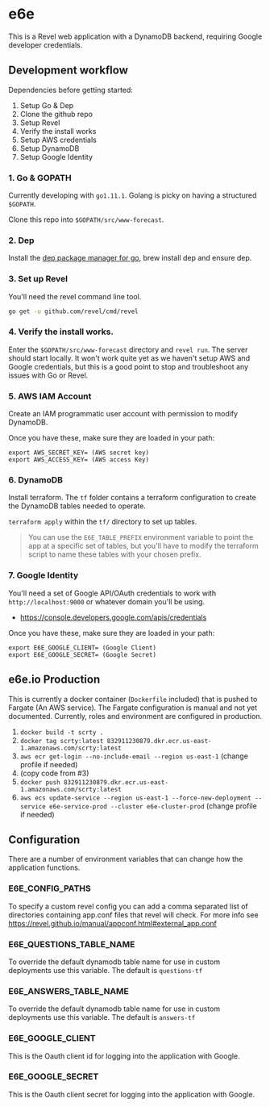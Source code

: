 # e6e
This is a Revel web application with a DynamoDB backend, requiring Google developer credentials.

## Development workflow
Dependencies before getting started:

1) Setup Go & Dep
2) Clone the github repo
3) Setup Revel
4) Verify the install works
5) Setup AWS credentials
6) Setup DynamoDB
7) Setup Google Identity


### 1. Go & GOPATH
Currently developing with `go1.11.1`. Golang is picky on having a structured `$GOPATH`.

Clone this repo into `$GOPATH/src/www-forecast`.

### 2. Dep
Install the [dep package manager for go](https://github.com/golang/dep), brew install dep and ensure dep.


### 3. Set up Revel
You'll need the revel command line tool.

```bash
go get -u github.com/revel/cmd/revel
```

### 4. Verify the install works.
Enter the `$GOPATH/src/www-forecast` directory and `revel run`. The server should start locally. It won't work quite yet as we haven't setup AWS and Google credentials, but this is a good point to stop and troubleshoot any issues with Go or Revel.

### 5. AWS IAM Account
Create an IAM programmatic user account with permission to modify DynamoDB.

Once you have these, make sure they are loaded in your path:
```
export AWS_SECRET_KEY= (AWS secret key)
export AWS_ACCESS_KEY= (AWS access Key)
```

### 6. DynamoDB
Install terraform. The `tf` folder contains a terraform configuration to create the DynamoDB tables needed to operate.

`terraform apply` within the `tf/` directory to set up tables.

> You can use the `E6E_TABLE_PREFIX` environment variable to point the app at a specific set of tables, but you'll have to modify the terraform script to name these tables with your chosen prefix.

### 7. Google Identity
You'll need a set of Google API/OAuth credentials to work with `http://localhost:9000` or whatever domain you'll be using.

- https://console.developers.google.com/apis/credentials

Once you have these, make sure they are loaded in your path:
```
export E6E_GOOGLE_CLIENT= (Google Client)
export E6E_GOOGLE_SECRET= (Google Secret)
```

## e6e.io Production
This is currently a docker container (`Dockerfile` included) that is pushed to Fargate (An AWS service). The Fargate configuration is manual and not yet documented. Currently, roles and environment are configured in production.

1. `docker build -t scrty .`
2. `docker tag scrty:latest 832911230879.dkr.ecr.us-east-1.amazonaws.com/scrty:latest`
3. `aws ecr get-login --no-include-email --region us-east-1` (change profile if needed)
4. (copy code from #3)
5. `docker push 832911230879.dkr.ecr.us-east-1.amazonaws.com/scrty:latest`
6. `aws ecs update-service --region us-east-1 --force-new-deployment --service e6e-service-prod --cluster e6e-cluster-prod` (change profile if needed)

## Configuration
There are a number of environment variables that can change how the application functions.

### E6E_CONFIG_PATHS
To specify a custom revel config you can add a comma separated list of directories containing app.conf files that revel will check. For more info see https://revel.github.io/manual/appconf.html#external_app.conf

### E6E_QUESTIONS_TABLE_NAME 
To override the default dynamodb table name for use in custom deployments use this variable. The default is `questions-tf`

### E6E_ANSWERS_TABLE_NAME 
To override the default dynamodb table name for use in custom deployments use this variable. The default is `answers-tf`

### E6E_GOOGLE_CLIENT
This is the Oauth client id for logging into the application with Google.

### E6E_GOOGLE_SECRET
This is the Oauth client secret for logging into the application with Google.



